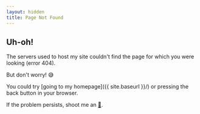 ```yaml
---
layout: hidden
title: Page Not Found
---
```


## Uh-oh!

The servers used to host my site couldn't find the page for which you were looking (error 404). 

But don't worry! :sweat_smile:

You could try [going to my homepage]({{ site.baseurl }}/) or pressing the back button in your browser.

If the problem persists, shoot me an [:email:](mailto:{{site.email}}?Subject=Cannot%20Find%20Page).
